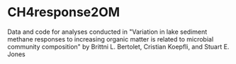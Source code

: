 # CH4response2OM

Data and code for analyses conducted in "Variation in lake sediment methane responses to increasing organic matter is related to microbial community composition" by Brittni L. Bertolet, Cristian Koepfli, and Stuart E. Jones
